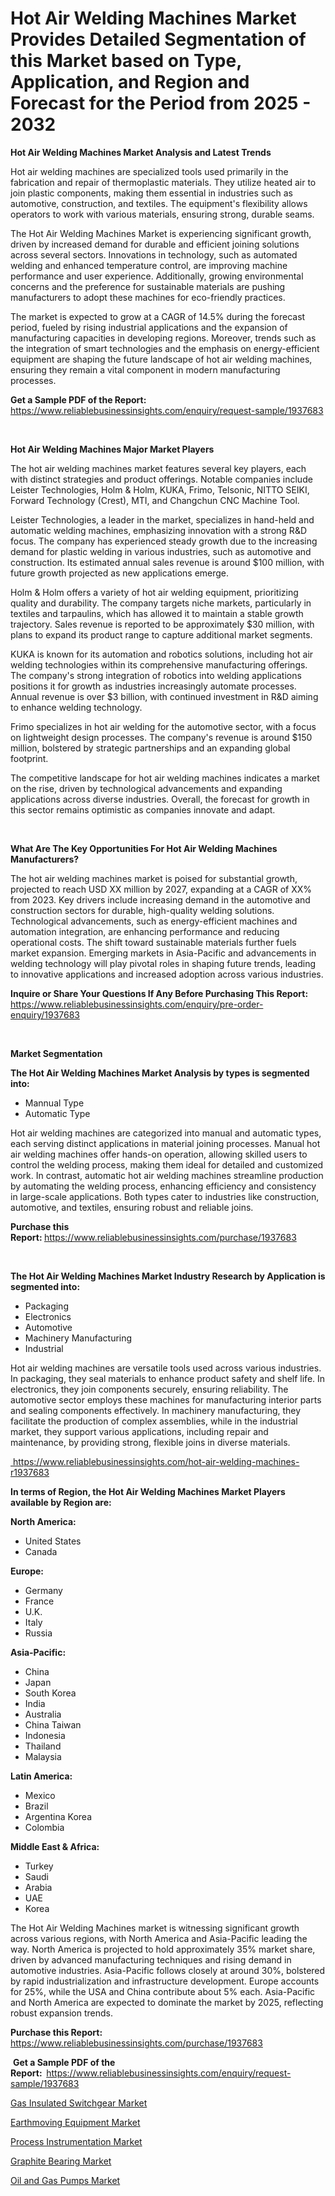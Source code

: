 <p><h1>Hot Air Welding Machines Market Provides Detailed Segmentation of this Market based on Type, Application, and Region and Forecast for the Period from 2025 - 2032</h1></p><p><strong>Hot Air Welding Machines Market Analysis and Latest Trends</strong></p>
<p><p>Hot air welding machines are specialized tools used primarily in the fabrication and repair of thermoplastic materials. They utilize heated air to join plastic components, making them essential in industries such as automotive, construction, and textiles. The equipment's flexibility allows operators to work with various materials, ensuring strong, durable seams.</p><p>The Hot Air Welding Machines Market is experiencing significant growth, driven by increased demand for durable and efficient joining solutions across several sectors. Innovations in technology, such as automated welding and enhanced temperature control, are improving machine performance and user experience. Additionally, growing environmental concerns and the preference for sustainable materials are pushing manufacturers to adopt these machines for eco-friendly practices.</p><p>The market is expected to grow at a CAGR of 14.5% during the forecast period, fueled by rising industrial applications and the expansion of manufacturing capacities in developing regions. Moreover, trends such as the integration of smart technologies and the emphasis on energy-efficient equipment are shaping the future landscape of hot air welding machines, ensuring they remain a vital component in modern manufacturing processes.</p></p>
<p><strong>Get a Sample PDF of the Report:&nbsp;</strong> <a href="https://www.reliablebusinessinsights.com/enquiry/request-sample/1937683?utm_campaign=113&utm_medium=2&utm_source=Github&utm_content=ia&utm_term=20022025&utm_id=hot-air-welding-machines">https://www.reliablebusinessinsights.com/enquiry/request-sample/1937683</a></p>
<p>&nbsp;</p>
<p><strong>Hot Air Welding Machines Major Market Players</strong></p>
<p><p>The hot air welding machines market features several key players, each with distinct strategies and product offerings. Notable companies include Leister Technologies, Holm & Holm, KUKA, Frimo, Telsonic, NITTO SEIKI, Forward Technology (Crest), MTI, and Changchun CNC Machine Tool.</p><p>Leister Technologies, a leader in the market, specializes in hand-held and automatic welding machines, emphasizing innovation with a strong R&D focus. The company has experienced steady growth due to the increasing demand for plastic welding in various industries, such as automotive and construction. Its estimated annual sales revenue is around $100 million, with future growth projected as new applications emerge.</p><p>Holm & Holm offers a variety of hot air welding equipment, prioritizing quality and durability. The company targets niche markets, particularly in textiles and tarpaulins, which has allowed it to maintain a stable growth trajectory. Sales revenue is reported to be approximately $30 million, with plans to expand its product range to capture additional market segments.</p><p>KUKA is known for its automation and robotics solutions, including hot air welding technologies within its comprehensive manufacturing offerings. The company's strong integration of robotics into welding applications positions it for growth as industries increasingly automate processes. Annual revenue is over $3 billion, with continued investment in R&D aiming to enhance welding technology.</p><p>Frimo specializes in hot air welding for the automotive sector, with a focus on lightweight design processes. The company's revenue is around $150 million, bolstered by strategic partnerships and an expanding global footprint.</p><p>The competitive landscape for hot air welding machines indicates a market on the rise, driven by technological advancements and expanding applications across diverse industries. Overall, the forecast for growth in this sector remains optimistic as companies innovate and adapt.</p></p>
<p>&nbsp;</p>
<p><strong>What Are The Key Opportunities For Hot Air Welding Machines Manufacturers?</strong></p>
<p><p>The hot air welding machines market is poised for substantial growth, projected to reach USD XX million by 2027, expanding at a CAGR of XX% from 2023. Key drivers include increasing demand in the automotive and construction sectors for durable, high-quality welding solutions. Technological advancements, such as energy-efficient machines and automation integration, are enhancing performance and reducing operational costs. The shift toward sustainable materials further fuels market expansion. Emerging markets in Asia-Pacific and advancements in welding technology will play pivotal roles in shaping future trends, leading to innovative applications and increased adoption across various industries.</p></p>
<p><strong>Inquire or Share Your Questions If Any Before Purchasing This Report:</strong> <a href="https://www.reliablebusinessinsights.com/enquiry/pre-order-enquiry/1937683?utm_campaign=113&utm_medium=2&utm_source=Github&utm_content=ia&utm_term=20022025&utm_id=hot-air-welding-machines">https://www.reliablebusinessinsights.com/enquiry/pre-order-enquiry/1937683</a></p>
<p>&nbsp;</p>
<p><strong>Market Segmentation</strong></p>
<p><strong>The Hot Air Welding Machines Market Analysis by types is segmented into:</strong></p>
<p><ul><li>Mannual Type</li><li>Automatic Type</li></ul></p>
<p><p>Hot air welding machines are categorized into manual and automatic types, each serving distinct applications in material joining processes. Manual hot air welding machines offer hands-on operation, allowing skilled users to control the welding process, making them ideal for detailed and customized work. In contrast, automatic hot air welding machines streamline production by automating the welding process, enhancing efficiency and consistency in large-scale applications. Both types cater to industries like construction, automotive, and textiles, ensuring robust and reliable joins.</p></p>
<p><strong>Purchase this Report:&nbsp;</strong><a href="https://www.reliablebusinessinsights.com/purchase/1937683?utm_campaign=113&utm_medium=2&utm_source=Github&utm_content=ia&utm_term=20022025&utm_id=hot-air-welding-machines">https://www.reliablebusinessinsights.com/purchase/1937683</a></p>
<p>&nbsp;</p>
<p><strong>The Hot Air Welding Machines Market Industry Research by Application is segmented into:</strong></p>
<p><ul><li>Packaging</li><li>Electronics</li><li>Automotive</li><li>Machinery Manufacturing</li><li>Industrial</li></ul></p>
<p><p>Hot air welding machines are versatile tools used across various industries. In packaging, they seal materials to enhance product safety and shelf life. In electronics, they join components securely, ensuring reliability. The automotive sector employs these machines for manufacturing interior parts and sealing components effectively. In machinery manufacturing, they facilitate the production of complex assemblies, while in the industrial market, they support various applications, including repair and maintenance, by providing strong, flexible joins in diverse materials.</p></p>
<p><a href="https://www.reliablebusinessinsights.com/hot-air-welding-machines-r1937683?utm_campaign=113&utm_medium=2&utm_source=Github&utm_content=ia&utm_term=20022025&utm_id=hot-air-welding-machines">&nbsp;https://www.reliablebusinessinsights.com/hot-air-welding-machines-r1937683</a></p>
<p><strong>In terms of Region, the Hot Air Welding Machines Market Players available by Region are:</strong></p>
<p>
    <p> <strong> North America: </strong>
        <ul>
            <li>United States</li>
            <li>Canada</li>
        </ul>
        </p> 
    <p> <strong> Europe: </strong>
        <ul>
            <li>Germany</li>
            <li>France</li>
            <li>U.K.</li>
            <li>Italy</li>
            <li>Russia</li>
        </ul>
        </p> 
    <p> <strong> Asia-Pacific: </strong>
        <ul>
            <li>China</li>
            <li>Japan</li>
            <li>South Korea</li>
            <li>India</li>
            <li>Australia</li>
            <li>China Taiwan</li>
            <li>Indonesia</li>
            <li>Thailand</li>
            <li>Malaysia</li>
        </ul>
        </p> 
    <p> <strong> Latin America: </strong>
        <ul>
            <li>Mexico</li>
            <li>Brazil</li>
            <li>Argentina Korea</li>
            <li>Colombia</li>
        </ul>
        </p> 
    <p> <strong> Middle East & Africa: </strong>
        <ul>
            <li>Turkey</li>
            <li>Saudi</li>
            <li>Arabia</li>
            <li>UAE</li>
            <li>Korea</li>
        </ul>
    </p>
    </p>
<p><p>The Hot Air Welding Machines market is witnessing significant growth across various regions, with North America and Asia-Pacific leading the way. North America is projected to hold approximately 35% market share, driven by advanced manufacturing techniques and rising demand in automotive industries. Asia-Pacific follows closely at around 30%, bolstered by rapid industrialization and infrastructure development. Europe accounts for 25%, while the USA and China contribute about 5% each. Asia-Pacific and North America are expected to dominate the market by 2025, reflecting robust expansion trends.</p></p>
<p><strong>Purchase this Report: </strong><a href="https://www.reliablebusinessinsights.com/purchase/1937683?utm_campaign=113&utm_medium=2&utm_source=Github&utm_content=ia&utm_term=20022025&utm_id=hot-air-welding-machines">https://www.reliablebusinessinsights.com/purchase/1937683</a></p>
<p>&nbsp;<strong>Get a Sample PDF of the Report:&nbsp;&nbsp;</strong><a href="https://www.reliablebusinessinsights.com/enquiry/request-sample/1937683?utm_campaign=113&utm_medium=2&utm_source=Github&utm_content=ia&utm_term=20022025&utm_id=hot-air-welding-machines">https://www.reliablebusinessinsights.com/enquiry/request-sample/1937683</a></p>
<p><strong></strong></p>
<p><p><a href="https://github.com/anggigpps/Market-Research-Report-List-1/blob/main/gas-insulated-switchgear-market.md?utm_campaign=113&utm_medium=2&utm_source=Github&utm_content=ia&utm_term=20022025&utm_id=hot-air-welding-machines">Gas Insulated Switchgear Market</a></p><p><a href="https://github.com/sharphadan/Market-Research-Report-List-1/blob/main/earthmoving-equipment-market.md?utm_campaign=113&utm_medium=2&utm_source=Github&utm_content=ia&utm_term=20022025&utm_id=hot-air-welding-machines">Earthmoving Equipment Market</a></p><p><a href="https://github.com/mohmodsiason/Market-Research-Report-List-1/blob/main/process-instrumentation-market.md?utm_campaign=113&utm_medium=2&utm_source=Github&utm_content=ia&utm_term=20022025&utm_id=hot-air-welding-machines">Process Instrumentation Market</a></p><p><a href="https://github.com/msiyahhonzo46/Market-Research-Report-List-1/blob/main/graphite-bearing-market.md?utm_campaign=113&utm_medium=2&utm_source=Github&utm_content=ia&utm_term=20022025&utm_id=hot-air-welding-machines">Graphite Bearing Market</a></p><p><a href="https://github.com/saoneubeh8/Market-Research-Report-List-1/blob/main/oil-and-gas-pumps-market.md?utm_campaign=113&utm_medium=2&utm_source=Github&utm_content=ia&utm_term=20022025&utm_id=hot-air-welding-machines">Oil and Gas Pumps Market</a></p></p>